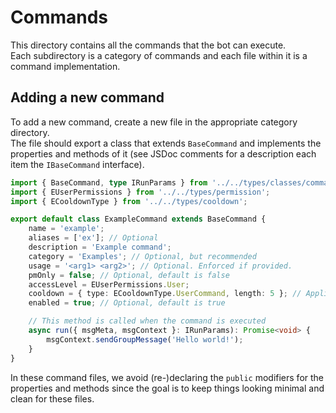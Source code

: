 # Commands

This directory contains all the commands that the bot can execute.  
Each subdirectory is a category of commands and each file within it is a command implementation.

## Adding a new command

To add a new command, create a new file in the appropriate category directory.  
The file should export a class that extends `BaseCommand` and implements the properties and methods of it (see JSDoc comments for a description each item the `IBaseCommand` interface).

```ts
import { BaseCommand, type IRunParams } from '../../types/classes/commands';
import { EUserPermissions } from '../../types/permission';
import { ECooldownType } from '../../types/cooldown';

export default class ExampleCommand extends BaseCommand {
    name = 'example';
    aliases = ['ex']; // Optional
    description = 'Example command';
    category = 'Examples'; // Optional, but recommended
    usage = '<arg1> <arg2>'; // Optional. Enforced if provided.
    pmOnly = false; // Optional, default is false
    accessLevel = EUserPermissions.User;
    cooldown = { type: ECooldownType.UserCommand, length: 5 }; // Applies a 5 second cooldown to the command in that group for that user
    enabled = true; // Optional, default is true

    // This method is called when the command is executed
    async run({ msgMeta, msgContext }: IRunParams): Promise<void> {
        msgContext.sendGroupMessage('Hello world!');
    }
}
```

In these command files, we avoid (re-)declaring the `public` modifiers for the properties and methods since the goal is to keep things looking minimal and clean for these files.
